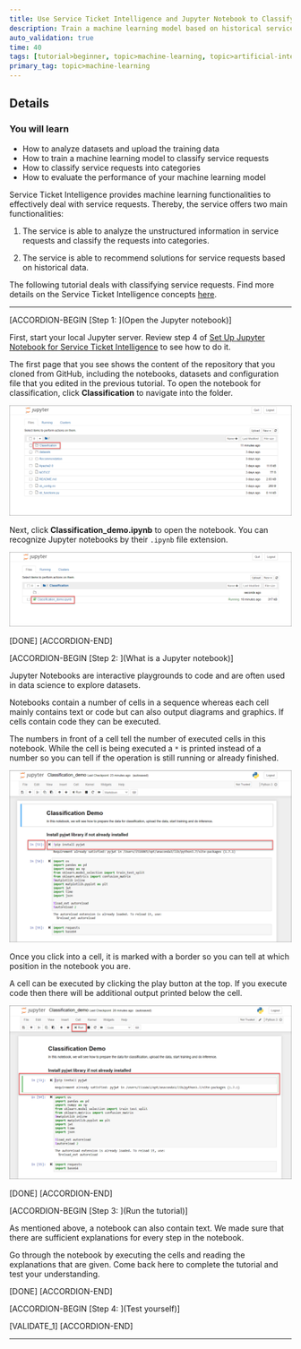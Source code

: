```yaml
---
title: Use Service Ticket Intelligence and Jupyter Notebook to Classify Service Requests
description: Train a machine learning model based on historical service requests in order to classify new requests.
auto_validation: true
time: 40
tags: [tutorial>beginner, topic>machine-learning, topic>artificial-intelligence, products>sap-cloud-platform, products>sap-ai-business-services, products>service-ticket-intelligence]
primary_tag: topic>machine-learning
---
```


## Details
### You will learn
  - How to analyze datasets and upload the training data
  - How to train a machine learning model to classify service requests
  - How to classify service requests into categories
  - How to evaluate the performance of your machine learning model

Service Ticket Intelligence provides machine learning functionalities to effectively deal with service requests. Thereby, the service offers two main functionalities:

1. The service is able to analyze the unstructured information in service requests and classify the requests into categories.

2. The service is able to recommend solutions for service requests based on historical data.

The following tutorial deals with classifying service requests. Find more details on the Service Ticket Intelligence concepts [here](https://help.sap.com/viewer/934ccff77ddb4fa2bf268a0085984db0/SHIP/en-US/c8e6afbe13f74d53ab1ecc221d8a92be.html).

---

[ACCORDION-BEGIN [Step 1: ](Open the Jupyter notebook)]

First, start your local Jupyter server. Review step 4 of [Set Up Jupyter Notebook for Service Ticket Intelligence](cp-aibus-sti-jupyter-setup) to see how to do it.

The first page that you see shows the content of the repository that you cloned from GitHub, including the notebooks, datasets and configuration file that you edited in the previous tutorial. To open the notebook for classification, click **Classification** to navigate into the folder.

![Jupyter Home](jupyter-home.png)

Next, click **Classification_demo.ipynb** to open the notebook. You can recognize Jupyter notebooks by their `.ipynb` file extension.

![Open Notebook](open-notebook.png)

[DONE]
[ACCORDION-END]

[ACCORDION-BEGIN [Step 2: ](What is a Jupyter notebook)]

Jupyter Notebooks are interactive playgrounds to code and are often used in data science to explore datasets.

Notebooks contain a number of cells in a sequence whereas each cell mainly contains text or code but can also output diagrams and graphics. If cells contain code they can be executed.

The numbers in front of a cell tell the number of executed cells in this notebook. While the cell is being executed a `*` is printed instead of a number so you can tell if the operation is still running or already finished.

![Notebook Structure](notebook-structure.png)

Once you click into a cell, it is marked with a border so you can tell at which position in the notebook you are.

A cell can be executed by clicking the play button at the top. If you execute code then there will be additional output printed below the cell.

![Executing Cells](executing-cells.png)

[DONE]
[ACCORDION-END]


[ACCORDION-BEGIN [Step 3: ](Run the tutorial)]

As mentioned above, a notebook can also contain text. We made sure that there are sufficient explanations for every step in the notebook.

Go through the notebook by executing the cells and reading the explanations that are given. Come back here to complete the tutorial and test your understanding.

[DONE]
[ACCORDION-END]

[ACCORDION-BEGIN [Step 4: ](Test yourself)]

[VALIDATE_1]
[ACCORDION-END]


---

